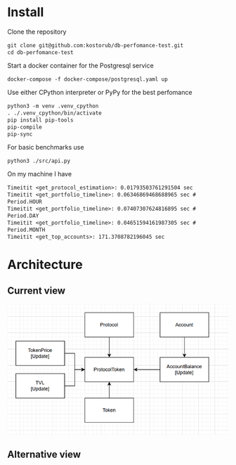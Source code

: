 # Install

Clone the repository

    git clone git@github.com:kostorub/db-perfomance-test.git
    cd db-perfomance-test

Start a docker container for the Postgresql service

    docker-compose -f docker-compose/postgresql.yaml up

Use either CPython interpreter or PyPy for the best perfomance

    python3 -m venv .venv_cpython
    . ./.venv_cpython/bin/activate
    pip install pip-tools
    pip-compile
    pip-sync

For basic benchmarks use

    python3 ./src/api.py

On my machine I have

    Timeitit <get_protocol_estimation>: 0.01793503761291504 sec
    Timeitit <get_portfolio_timeline>: 0.06346869468688965 sec # Period.HOUR
    Timeitit <get_portfolio_timeline>: 0.07407307624816895 sec # Period.DAY
    Timeitit <get_portfolio_timeline>: 0.04651594161987305 sec # Period.MONTH
    Timeitit <get_top_accounts>: 171.3708782196045 sec

# Architecture 

## Current view

![Alt text](https://github.com/kostorub/db-perfomance-test/blob/main/img/Screenshot%202023-03-10%20203127.png "Current view")

## Alternative view
